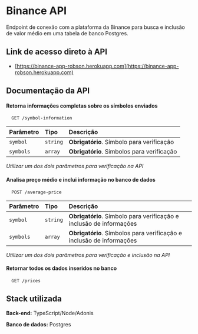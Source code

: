 
# Binance API

Endpoint de conexão com a plataforma da Binance para busca e inclusão de valor médio em uma tabela de banco Postgres.




## Link de acesso direto à API

- [https://binance-app-robson.herokuapp.com](https://binance-app-robson.herokuapp.com)


## Documentação da API

#### Retorna informações completas sobre os símbolos enviados 

```http
  GET /symbol-information
```

| Parâmetro   | Tipo       | Descrição                           |
| :---------- | :--------- | :---------------------------------- |
| `symbol` | `string` | **Obrigatório**. Símbolo para verificação |
| `symbols` | `array` | **Obrigatório**. Símbolos para verificação |

*Utilizar um dos dois parâmetros para verificação na API*

#### Analisa preço médio e inclui informação no banco de dados

```http
  POST /average-price
```

| Parâmetro   | Tipo       | Descrição                                   |
| :---------- | :--------- | :------------------------------------------ |
| `symbol` | `string` | **Obrigatório**. Símbolo para verificação e inclusão de informações |
| `symbols` | `array` | **Obrigatório**. Símbolos para verificação e inclusão de informações |

*Utilizar um dos dois parâmetros para verificação e inclusão na API*

#### Retornar todos os dados inseridos no banco

```http
  GET /prices
```



## Stack utilizada

**Back-end:** TypeScript/Node/Adonis

**Banco de dados:** Postgres

